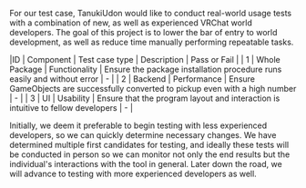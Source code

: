 For our test case, TanukiUdon would like to conduct real-world usage tests with a combination of new, as well as experienced VRChat world developers. 
The goal of this project is to lower the bar of entry to world development, as well as reduce time manually performing repeatable tasks. 

   |ID | Component     | Test case type  | Description                                                                        | Pass or Fail | 
   | 1 | Whole Package | Functionality   | Ensure the package installation procedure runs easily and without error            | -            | 
   | 2 | Backend       | Performance     | Ensure GameObjects are successfully converted to pickup even with a high number    | -            | 
   | 3 | UI            | Usability       | Ensure that the program layout and interaction is intuitive to fellow developers   | -            | 
   
Initially, we deem it preferable to begin testing with less experienced developers, so we can quickly determine necessary changes. We have determined 
multiple first candidates for testing, and ideally these tests will be conducted in person so we can monitor not only the end results but the individual's
interactions with the tool in general. Later down the road, we will advance to testing with more experienced developers as well.
